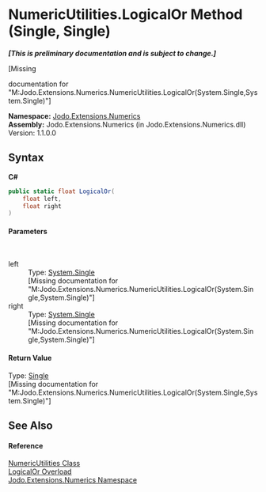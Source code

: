 # NumericUtilities.LogicalOr Method (Single, Single)
 _**\[This is preliminary documentation and is subject to change.\]**_

\[Missing <summary> documentation for "M:Jodo.Extensions.Numerics.NumericUtilities.LogicalOr(System.Single,System.Single)"\]

**Namespace:**&nbsp;<a href="N_Jodo_Extensions_Numerics">Jodo.Extensions.Numerics</a><br />**Assembly:**&nbsp;Jodo.Extensions.Numerics (in Jodo.Extensions.Numerics.dll) Version: 1.1.0.0

## Syntax

**C#**<br />
``` C#
public static float LogicalOr(
	float left,
	float right
)
```


#### Parameters
&nbsp;<dl><dt>left</dt><dd>Type: <a href="https://docs.microsoft.com/dotnet/api/system.single" target="_blank" rel="noopener noreferrer">System.Single</a><br />\[Missing <param name="left"/> documentation for "M:Jodo.Extensions.Numerics.NumericUtilities.LogicalOr(System.Single,System.Single)"\]</dd><dt>right</dt><dd>Type: <a href="https://docs.microsoft.com/dotnet/api/system.single" target="_blank" rel="noopener noreferrer">System.Single</a><br />\[Missing <param name="right"/> documentation for "M:Jodo.Extensions.Numerics.NumericUtilities.LogicalOr(System.Single,System.Single)"\]</dd></dl>

#### Return Value
Type: <a href="https://docs.microsoft.com/dotnet/api/system.single" target="_blank" rel="noopener noreferrer">Single</a><br />\[Missing <returns> documentation for "M:Jodo.Extensions.Numerics.NumericUtilities.LogicalOr(System.Single,System.Single)"\]

## See Also


#### Reference
<a href="T_Jodo_Extensions_Numerics_NumericUtilities">NumericUtilities Class</a><br /><a href="Overload_Jodo_Extensions_Numerics_NumericUtilities_LogicalOr">LogicalOr Overload</a><br /><a href="N_Jodo_Extensions_Numerics">Jodo.Extensions.Numerics Namespace</a><br />